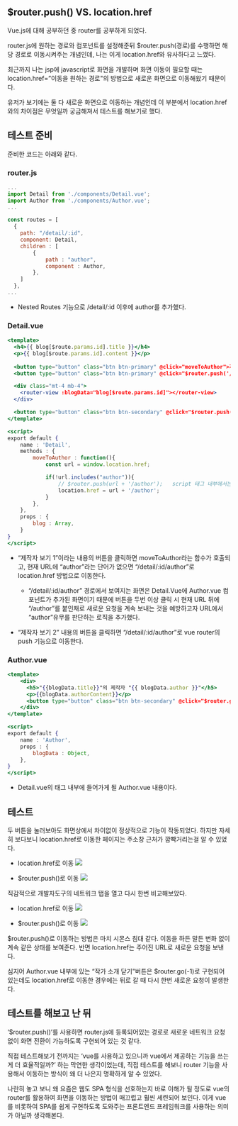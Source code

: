 ## $router.push() VS. location.href

Vue.js에 대해 공부하던 중 router를 공부하게 되었다.

router.js에 원하는 경로와 컴포넌트를 설정해준뒤 $router.push(경로)를 수행하면 해당 경로로 이동시켜주는 개념인데, 나는 이게 location.href와 유사하다고 느꼈다.

최근까지 나는 jsp에 javascript로 화면을 개발하며 화면 이동이 필요할 때는 location.href=”이동을 원하는 경로"의 방법으로 새로운 화면으로 이동해왔기 때문이다. 

유저가 보기에는 둘 다 새로운 화면으로 이동하는 개념인데 이 부분에서 location.href와의 차이점은 무엇일까 궁금해져서 테스트를 해보기로 했다.

## 테스트 준비

준비한 코드는 아래와 같다.

### router.js

```jsx
...
import Detail from './components/Detail.vue';
import Author from './components/Author.vue';
...

const routes = [
  {
    path: "/detail/:id",
    component: Detail,
    children : [
        {
            path : "author",
            component : Author,
        },
    ]
  },
...
```

- Nested Routes 기능으로 /detail/:id 이후에 author를 추가했다.

### Detail.vue

```jsx
<template>
  <h4>{{ blog[$route.params.id].title }}</h4>
  <p>{{ blog[$route.params.id].content }}</p>
     
  <button type="button" class="btn btn-primary" @click="moveToAuthor">제작자 보기 1</button>
  <button type="button" class="btn btn-primary" @click="$router.push('/detail/'+$route.params.id+'/author')">제작자 보기 2</button>

  <div class="mt-4 mb-4">
    <router-view :blogData="blog[$route.params.id]"></router-view>
  </div>

  <button type="button" class="btn btn-secondary" @click="$router.push('/list')">뒤로가기</button>
</template>

<script>
export default {
    name : 'Detail',
    methods : {
        moveToAuthor : function(){
            const url = window.location.href;

            if(!url.includes("author")){
                // $router.push(url + '/author');   script 태그 내부에서는 $router is not defined
                location.href = url + '/author';
            }
        },
    },
    props : {
        blog : Array,
    }
}
</script>
```

- “제작자 보기 1”이라는 내용의 버튼을 클릭하면 moveToAuthor라는 함수가 호출되고, 현재 URL에 “author”라는 단어가 없으면 “/detail/:id/author”로 location.href 방법으로 이동한다.
    
    - “/detail/:id/author” 경로에서 보여지는 화면은 Detail.Vue에 Author.vue 컴포넌트가 추가된 화면이기 때문에 버튼을 두번 이상 클릭 시 현재 URL 뒤에 “/author”를 붙인채로 새로운 요청을 계속 보내는 것을 예방하고자 URL에서 “author”유무를 판단하는 로직을 추가했다.
    
- “제작자 보기 2” 내용의 버튼을 클릭하면 “/detail/:id/author”로 vue router의 push 기능으로 이동한다.

### Author.vue

```jsx
<template>
    <div>   
      <h5>"{{blogData.title}}"의 제작자 "{{ blogData.author }}"</h5>
      <p>{{blogData.authorContent}}</p>
      <button type="button" class="btn btn-secondary" @click="$router.go(-1)">작가 소개 닫기</button>
    </div>
</template>

<script>
export default {
    name : 'Author',
    props : {
        blogData : Object,
    },
}
</script>
```

- Detail.vue의 <router-view> 태그 내부에 들어가게 될 Author.vue 내용이다.

## 테스트

두 버튼을 눌러보아도 화면상에서 차이없이 정상적으로 기능이 작동되었다.
하지만 자세히 보다보니 location.href로 이동한 페이지는 주소창 근처가 깜빡거리는걸 알 수 있었다.

  - location.href로 이동
![](https://media.vlpt.us/images/shawnhansh/post/273d1e94-7721-49bf-9c9a-2822572329e2/1.gif)
  
 - $router.push()로 이동
![](https://media.vlpt.us/images/shawnhansh/post/17dceefe-2bbb-499b-bcdc-049548691076/2.gif)


직감적으로 개발자도구의 네트워크 탭을 열고 다시 한번 비교해보았다.

  - location.href로 이동
![](https://media.vlpt.us/images/shawnhansh/post/5860293e-abc8-45f7-afe6-91e59479556d/3.gif)
  
- $router.push()로 이동
![](https://media.vlpt.us/images/shawnhansh/post/b29d631d-5d85-4633-9e7b-643bc2349d54/4.gif)


$router.push()로 이동하는 방법은 마치 시몬스 침대 같다. 이동을 하든 말든 변화 없이 계속 같은 상태를 보여준다.
반면 location.href는 주어진 URL로 새로운 요청을 보낸다.

심지어 Author.vue 내부에 있는 “작가 소개 닫기"버튼은 $router.go(-1)로 구현되어 있는데도 location.href로 이동한 경우에는 뒤로 갈 때 다시 한번 새로운 요청이 발생한다.

## 테스트를 해보고 난 뒤

‘$router.push()’를 사용하면 router.js에 등록되어있는 경로로 새로운 네트워크 요청없이 화면 전환이 가능하도록 구현되어 있는 것 같다.

직접 테스트해보기 전까지는 ‘vue를 사용하고 있으니까 vue에서 제공하는 기능을 쓰는게 더 효율적일까?’ 하는 막연한 생각이었는데, 직접 테스트를 해보니 router 기능을 사용해서 이동하는 방식이 왜 더 나은지 명확하게 알 수 있었다.

나란히 놓고 보니 왜 요즘은 웹도 SPA 형식을 선호하는지 바로 이해가 될 정도로 vue의 router를 활용하여 화면을 이동하는 방법이 매끄럽고 훨씬 세련되어 보인다.
이게 vue를 비롯하여 SPA를 쉽게 구현하도록 도와주는 프론트엔드 프레임워크를 사용하는 의미가 아닐까 생각해본다.